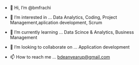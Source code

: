 - 👋 Hi, I’m @bmfrachi
- 👀 I’m interested in ... Data Analytics, Coding, Project Management,aplication development, Scrum

- 🌱 I’m currently learning ... Data Scince & Analytics, Business Management
- 💞️ I’m looking to collaborate on ... Application development
- 📫 How to reach me ... bdeanyearup@gmail.com

<!---
bmfrachi/bmfrachi is a ✨ special ✨ repository because its `README.md` (this file) appears on your GitHub profile.
You can click the Preview link to take a look at your changes.
--->
